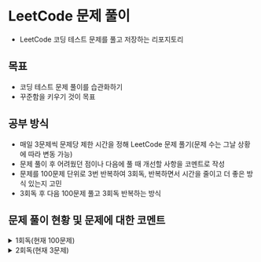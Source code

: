 # LeetCode 문제 풀이
- LeetCode 코딩 테스트 문제를 풀고 저장하는 리포지토리
## 목표
- 코딩 테스트 문제 풀이를 습관화하기
- 꾸준함을 키우기 것이 목표
## 공부 방식
- 매일 3문제씩 문제당 제한 시간을 정해 LeetCode 문제 풀기(문제 수는 그날 상황에 따라 변동 가능)
- 문제 풀이 후 어려웠던 점이나 다음에 풀 때 개선할 사항을 코멘트로 작성
- 문제를 100문제 단위로 3번 반복하여 3회독, 반복하면서 시간을 줄이고 더 좋은 방식 있는지 고민
- 3회독 후 다음 100문제 풀고 3회독 반복하는 방식

## 문제 풀이 현황 및 문제에 대한 코멘트
<details>
<summary>1회독(현재 100문제)</summary>
<br>

| 문제	                                                    | 난이도 | 걸린시간  | 제한시간	|     날짜     | 코멘트                                                                            |
|:-------------------------------------------------------| :---: |:-----:| :---: |:----------:|:-------------------------------------------------------------------------------|
| 1. Two Sum                                             | easy |  17   | 25 | 2023/07/04 |                                                                                |
| 9. Palindrome Number                                   | easy |  17   | 25 | 2023/07/04 |                                                                                |
| 13. Roman to Integer                                   | easy | 시간초과  | 25 | 2023/07/04 |                                                                                |
| 14. Longest Common Prefix                              | easy |  10   | 25 | 2023/07/04 |                                                                                |
| 20. Valid Parentheses                                  | easy |  11   | 25 | 2023/07/04 |                                                                                |
| 21. Merge Two Sorted Lists                             | easy | 시간초과  | 25 | 2023/07/04 |                                                                                |
| 26. Remove Duplicates from Sorted Array                | easy |  17   | 25 | 2023/07/05 |                                                                                |
| 27. Remove Element                                     | easy |   7   | 25 | 2023/07/05 |                                                                                |
| 28. Find the Index of the First Occurrence in a String | easy |  16   | 25 | 2023/07/05 |                                                                                |
| 35. Search Insert Position                             | easy |  13   | 25 | 2023/07/05 | 이분 탐색 다시 보기                                                                    |
| 58. Length of Last Word                                | easy |  16   | 25 | 2023/07/05 |                                                                                |
| 66. Plus One                                           | easy | 시간초과  | 25 | 2023/07/06 | 큰 숫자에서 틀림                                                                      |
| 67. Add Binary                                         | easy |  10   | 25 | 2023/07/06 |                                                                                |
| 69. Sqrt(x)                                            | easy | 시간초과  | 25 | 2023/07/06 | 큰 숫자에서 overflow                                                                |
| 70. Climbing Stairs                                    | easy |   5   | 25 | 2023/07/06 |                                                                                |
| 83. Remove Duplicates from Sorted List                 | easy |   8   | 25 | 2023/07/06 |                                                                                |
| 88. Merge Sorted Array                                 | easy |  10   | 25 | 2023/07/07 |                                                                                |
| 94. Binary Tree Inorder Traversal                      | easy |  12   | 25 | 2023/07/07 | 재귀가 아닌 반복으로 해보기                                                                |
| 100. Same Tree                                         | easy |  11   | 25 | 2023/07/07 |                                                                                |
| 101. Symmetric Tree                                    | easy |  10   | 25 | 2023/07/07 |                                                                                |
| 104. Maximum Depth of Binary Tree                      | easy |   4   | 25 | 2023/07/07 |                                                                                |
| 108. Convert Sorted Array to Binary Search Tree        | easy | 시간초과  | 25 | 2023/07/08 | 해결 방법도 안떠오름, divide and conquer                                                |
| 118. Pascal's Triangle                                 | easy |   4   | 25 | 2023/07/08 |                                                                                |
| 119. Pascal's Triangle II                              | easy |   4   | 25 | 2023/07/08 |                                                                                |
| 121. Best Time to Buy and Sell Stock                   | easy | 시간초과  | 25 | 2023/07/08 | 해결 방법도 안떠오름                                                                    |
| 136. Single Number                                     | easy |  12   | 25 | 2023/07/08 | xor로 풀어보기                                                                      |
| 163. Missing Ranges                                    | easy |  22   | 25 | 2023/07/09 | 코드가 너무 긴 거 같음                                                                  |
| 169. Majority Element                                  | easy |   8   | 25 | 2023/07/09 | hashmap 말고 다른거로 O(1)처리해보기                                                      |
| 170. Two Sum III - Data structure design               | easy |  14   | 25 | 2023/07/09 | 조금 더 좋은 방법이 있을 거 같음 arrayList 쓰는거보다                                            |
| 217. Contains Duplicate                                | easy |   8   | 25 | 2023/07/09 |                                                                                |
| 219. Contains Duplicate II                             | easy |  17   | 25 | 2023/07/09 |                                                                                |
| 228. Summary Ranges                                    | easy |  23   | 25 | 2023/07/10 |                                                                                |
| 243. Shortest Word Distance                            | easy |  13   | 25 | 2023/07/10 |                                                                                |
| 252. Meeting Rooms                                     | easy | 시간초과  | 25 | 2023/07/10 | 어떻게 풀지 감은 왔는데 시간 복잡도 때매 못함                                                     |
| 268. Missing Number                                    | easy |   9   | 25 | 2023/07/11 |                                                                                |
| 283. Move Zeroes                                       | easy |  17   | 25 | 2023/07/11 | 시간 줄이는 거 있는데 잘 모르겠음                                                            |
| 303.Range Sum Query - Immutable                        | easy |   4   | 25 | 2023/07/11 | 좀 더 시간 줄일 수 있음                                                                 |
| 346. Moving Average from Data Stream                   | easy | 시간초과  | 25 | 2023/07/11 | 문제 방법 다 생각했는데 시간 부족했음                                                          |
| 349. Intersection of Two Arrays                        | easy |   9   | 25 | 2023/07/12 |                                                                                |
| 350. Intersection of Two Arrays II                     | easy |   9   | 25 | 2023/07/12 | follow up 적용해서 해보기                                                             |
| 414. Third Maximum Number                              | easy |   9   | 25 | 2023/07/12 |                                                                                |
| 422. Valid Word Square                                 | easy | 시간초과  | 25 | 2023/07/12 | 문제 푸는 법은 알겠는게 손이 안써짐, 시간 다 지난 다음에 풀긴했는데 너무 어렵게 생각함                             |
| 448. Find All Numbers Disappeared in an Array          | easy |  13   | 25 | 2023/07/13 | 문제 자체는 쉬워서 풀었는데 folow up 생각하고 풀어보기                                             |
| 455. Assign Cookies                                    | easy |   9   | 25 | 2023/07/13 |                                                                                |
| 463. Island Perimeter                                  | easy |  20   | 25 | 2023/07/13 | 쉬운 문제를 bfs로 풀어버림…                                                              |
| 485. Max Consecutive Ones                              | easy | 시간초과  | 25 | 2023/07/13 | 쉬운 건데 어렵게 생각함                                                                  |
| 496. Next Greater Element I                            | easy |  22   | 25 | 2023/07/14 | follow up 못함                                                                   |
| 500. Keyboard Row                                      | easy |  18   | 25 | 2023/07/14 |                                                                                |
| 506. Relative Ranks                                    | easy |  24   | 25 | 2023/07/14 | 처음에 푼건 코드가 너무 더러움                                                              |
| 561. Array Partition                                   | easy |   6   | 25 | 2023/07/15 |                                                                                |
| 566. Reshape the Matrix                                | easy |   9   | 25 | 2023/07/15 |                                                                                |
| 575. Distribute Candies                                | easy |   8   | 25 | 2023/07/15 | 캔티 종류 개수 카운팅하는거에서 시간과 메모리 많이 잡아 먹는듯                                            |
| 594. Longest Harmonious Subsequence                    | easy | 시간초과  | 25 | 2023/07/16 | 순서가 생각보다 중요하지 않음                                                               |
| 598. Range Addition II                                 | easy |   8   | 25 | 2023/07/16 |                                                                                |
| 599. Minimum Index Sum of Two Lists                    | easy |  17   | 25 | 2023/07/16 | Map 이용해서 풀었는데 뭔가 마음에 안듦                                                        |
| 604. Design Compressed String Iterator                 | easy | 시간초과  | 25 | 2023/07/17 | 연산자 하나 잘못 써서 시간 내에 못푼거였음…                                                      |
| 605. Can Place Flowers                                 | easy |  23   | 25 | 2023/07/17 | 코드 진짜 더럽게 짬, 제출시 테스트도 많이 틀림                                                    |
| 628. Maximum Product of Three Numbers                  | easy | 시간초과  | 25 | 2023/07/17 | 쉬운 문제인데 너무 어렵게 풀려고 해서 시간초과                                                     |
| 643. Maximum Average Subarray I                        | easy |  19   | 25 | 2023/07/18 |                                                                                |
| 645. Set Mismatch                                      | easy |  11   | 25 | 2023/07/18 |                                                                                |
| 661. Image Smoother                                    | easy | 시간초과  | 25 | 2023/07/18 | 시간 초과 이후에 풀음                                                                   |
| 674. Longest Continuous Increasing Subsequence         | easy | 08:50 | 25:00| 2023/07/19 |                                                                                |
| 682. Baseball Game                                     | easy | 12:41 | 25:00 | 2023/07/19 |                                                                                |
| 697. Degree of an Array                                | easy | 시간초과  | 25:00 | 2023/07/19 | 코드 짜다 시간 다감, 코드 짜도 틀렸을 듯                                                       |
| 717. 1-bit and 2-bit Characters                        | easy | 시간초과  | 25:00 | 2023/07/20 | 문제 이해를 잘못해서 30분동안 뭔소리인지 이해를 못함, 이해하고 나서 3분만에 풀음…                               |
| 724. Find Pivot Index                                  | easy | 11:00 | 25:00 | 2023/07/20 |                                                                                |
| 733. Flood Fill                                        | easy | 13:00 | 25:00 | 2023/07/20 |                                                                                |
| 734. Sentence Similarity                               | easy | 시간초과  | 25:00 | 2023/07/21 | 제출하면 테스트 코드 계속 막힘                                                              |
| 744. Find Smallest Letter Greater Than Target          | easy | 05:29 | 25:00 | 2023/07/21 | O(N)으로 말고 더 줄여보기                                                               |
| 746. Min Cost Climbing Stairs                          | easy | 09:53 | 25:00 | 2023/07/21 |                                                                                |
| 747. Largest Number At Least Twice of Others           | easy | 13:58 | 25:00 | 2023/07/22 |                                                                                |
| 748. Shortest Completing Word                          | easy | 24:26 | 25:00 | 2023/07/22 | 코드가 좀 더럽다, 테스트 케이스를 좀 잘 보자                                                     |
| 760. Find Anagram Mappings                             | easy | 08:06 | 25:00 | 2023/07/22 |                                                                                |
| 766. Toeplitz Matrix                                   | easy | 19:37 | 25:00 | 2023/07/23 | 다 풀고 코드 작성할 때 순서 헷갈림, 코드 길이를 더 줄일 수 있으니 다음 번에는 좀 더 코드를 줄여보기                    |
| 704. Binary Search                                     | easy | 03:05 | 25:00 | 2023/07/23 |                                                                                |
| 705. Design HashSet                                    | easy | 11:28 | 25:00 | 2023/07/23 | 그냥 Map 가져다가 쓰면 끝나는데, Map을 간단하게 구현해도 괜찮을듯                                       |
| 706. Design HashMap                                    | easy | 04:48 | 25:00 | 2023/07/24 | 그냥 Object 배열 만들지 않고 Node 배열로 만드는 방식도 괜찮을듯, 아니면 진짜로 해시 충돌시 체이닝까지 구현하는 것도 좋을 거 같음 |
| 804. Unique Morse Code Words                           | easy | 10:05 | 25:00 | 2023/07/24 |                                                                                |
| 806. Number of Lines To Write String                   | easy | 09:32 | 25:00 | 2023/07/24 | 문제는 쉬움, 코드 길이를 줄일 수 있을 듯?                                                      |
| 812. Largest Triangle Area                             | easy | 시간초과 | 25:00 | 2023/07/25 | 어떤 유형의 문제인지는 알았는데 풀이 과정 생각하다가 시간이 다 지나감, 수학 공식 이용해야 함                          |
| 821. Shortest Distance to a Character                  | easy | 19:59 | 25:00 | 2023/07/25 | 방법이 생각 안나서 bfs로 풀음, 더 쉬운 방법이 존재하니 다음에 풀 때는 좀 더 생각해보기                           |
| 832. Flipping an Image                                 | easy | 13:13 | 25:00 | 2023/07/25 |                                                                                |
| 860. Lemonade Change                                   | easy | 24:35 | 25:00 | 2023/07/26 | 쉽게 풀 수 있는데 풀이가 막상 생각이 안남. 너무 어렵게 풀었고 시간도 좀 안좋게 나옴                              |
| 867. Transpose Matrix                                  | easy | 05:09 | 25:00 | 2023/07/26 |                                                                                |
| 883. Projection Area of 3D Shapes                      | easy | 19:47 | 25:00 | 2023/07/26 | 문제 이해하는데 시간이 오래 걸림, 문제 푸는 시간은 거의 안걸림                                           |
| 888. Fair Candy Swap                                   | easy | 시간초과 | 25:00 | 2023/07/27 | o(n^2)을 해서 시간초과 뜸, O(n)으로 끝내야 하는 풀이 사용해야 함                                     |
| 892. Surface Area of 3D Shapes                         | easy | 시간초과 | 25:00 | 2023/07/27 | 문제 이해를 못함, 문제 이해하면 풀 수 있는 문제였음                                                 |
| 896. Monotonic Array                                   | easy | 14:15 | 25:00 | 2023/07/27 | 시간복잡도는 똑같은데 코드를 좀 더 줄일 수 있을 듯                                                  |
| 905. Sort Array By Parity                              | easy | 07:51 | 25:00 | 2023/07/28 | 시간 복잡도를 O(N^2)에서 O(N)으로 줄여야 함, 내가 푼 풀이는 삽입정렬로 풀어서 O(N^2)으로 풀어서 너무 오래 걸림        |
| 908. Smallest Range I                                  | easy | 20:37 | 25:00 | 2023/07/28 | 쉬운 문제인데 글을 잘못 이해하고 코드 짜서 오래걸림, 글을 제대로 이해하면 코드 짜는데 3분도 안걸리는 문제임… 글좀 제대로 읽자……    |
| 914. X of a Kind in a Deck of Cards                    | easy | 시간초과 | 25:00 | 2023/07/28 | 문제 설명이 너무 부실함. GCD로 풀라는데 이해가 안가서 Editorial 보고 Brute Force 방식으로 풀어봄             |
| 922. Sort Array By Parity II                           | easy | 15:30 | 25:00 | 2023/07/29 | 해결은 했으나 O(N^2)으로 해결함 다음에는 O(N)으로 해결해보자                                         |
| 929. Unique Email Addresses                            | easy | 시간초과 | 25:00 | 2023/07/29 | 문제 해석을 잘못했음,split 정규 표현식으로 푸는건 생각을 안해봄. String을 처리하는 문제에 내가 약한듯                |
| 941. Valid Mountain Array                              | easy | 09:52 | 25:00 | 2023/07/29 |                                                                                |
| 942. DI String Match                                   | easy | 시간초과 | 25:00 | 2023/07/30 | 재귀 이용해서 brute force했는데 시간 초과 뜸, o(n)으로 풀수 있음                                   |
| 944. Delete Columns to Make Sorted                     | easy | 07:55 | 25:00 | 2023/07/30 |  |
| 953. Verifying an Alien Dictionary                     | easy | 21:12 | 25:00 | 2023/07/30 | 문제는 어렵지 않았고, 코드 작성한 부분에서 실수 있어서 실수 찾는데 시간이 좀 걸림 |
| 961. N-Repeated Element in Size 2N Array               | easy | 06:20 | 25:00 | 2023/07/31 |  |
| 976. Largest Perimeter Triangle                        | easy | 15:42 | 25:00 | 2023/07/31 | 삼각형 결정 조건 a+b>c를 이용해야 함, 정렬까지 하면 쉽게 문제 해결 가능 |
| 977. Squares of a Sorted Array                         | easy | 17:12 | 25:00 | 2023/07/31 |  |

</details>

<details>
<summary>2회독(현재 3문제)</summary>
<br>

| 문제	                                                    | 난이도 | 걸린시간  | 제한시간	|     날짜     | 코멘트                                                                            |
|:-------------------------------------------------------| :---: |:-----:| :---: |:----------:|:-------------------------------------------------------------------------------|
| 1. Two Sum                                             | easy | 10:02 | 25 | 2023/08/01 | follow-up 해결함, 시간 전보다 줄음                                                       |
| 9. Palindrome Number                                   | easy | 19:32 | 25 | 2023/08/01 | 이번에는 follow-up 해결함, 대신 시간이 전보다 오래 걸림, 좀 더 쉽게 풀 수 있는 방법이 있으니 다음에는 더 쉽게 코드 바꾸어보기 |
| 13. Roman to Integer                                   | easy | 13:31 | 25 | 2023/08/01 | 저번에는 시간 초과 떴음,다음에는 solution에 있는 풀이들로 해결해보기                                     |


</details>
